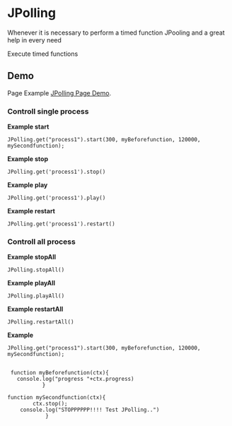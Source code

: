 # JPolling
Whenever it is necessary to perform a timed function JPooling and a great help in every need

Execute timed functions 

## Demo

Page Example 
[JPolling Page Demo](https://mssalvo.github.io/JPolling/).

### Controll single process

__Example start__
```
JPolling.get("process1").start(300, myBeforefunction, 120000, mySecondfunction);

```            
__Example stop__   
```
JPolling.get('process1').stop()
```
__Example play__   
```
JPolling.get('process1').play()
```
__Example restart__  
```
JPolling.get('process1').restart()
```

### Controll all process

 __Example stopAll__  
```
JPolling.stopAll()
```

__Example playAll__  
```
JPolling.playAll()
```

__Example restartAll__  
```
JPolling.restartAll()
```

__Example__
```
JPolling.get("process1").start(300, myBeforefunction, 120000, mySecondfunction);
     
      
 function myBeforefunction(ctx){
   console.log("progress "+ctx.progress)
           }
        
function mySecondfunction(ctx){
        ctx.stop();     
    console.log("STOPPPPPP!!!! Test JPolling..")       
            }
	    
```            
